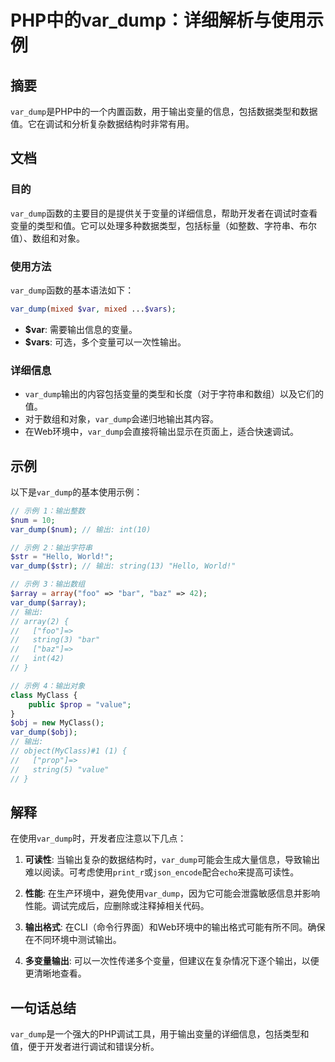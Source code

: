 <!--
Meta Description: # PHP中的var_dump：详细解析与使用示例 ## 摘要 `var_dump`是PHP中的一个内置函数，用于输出变量的信息，包括数据类型和数据值。它在调试和分析复杂数据结构时非常有用。 ## 文档 ### 目的 `var_dump`函数的主要目的是提供关于变量的详细信息，帮助开发者在调试时查看...
Meta Keywords: var_dump, array, string, myclass, php
-->

# PHP中的var_dump：详细解析与使用示例

## 摘要
`var_dump`是PHP中的一个内置函数，用于输出变量的信息，包括数据类型和数据值。它在调试和分析复杂数据结构时非常有用。

## 文档
### 目的
`var_dump`函数的主要目的是提供关于变量的详细信息，帮助开发者在调试时查看变量的类型和值。它可以处理多种数据类型，包括标量（如整数、字符串、布尔值）、数组和对象。

### 使用方法
`var_dump`函数的基本语法如下：

```php
var_dump(mixed $var, mixed ...$vars);
```

- **$var**: 需要输出信息的变量。
- **$vars**: 可选，多个变量可以一次性输出。

### 详细信息
- `var_dump`输出的内容包括变量的类型和长度（对于字符串和数组）以及它们的值。
- 对于数组和对象，`var_dump`会递归地输出其内容。
- 在Web环境中，`var_dump`会直接将输出显示在页面上，适合快速调试。

## 示例
以下是`var_dump`的基本使用示例：

```php
// 示例 1：输出整数
$num = 10;
var_dump($num); // 输出: int(10)

// 示例 2：输出字符串
$str = "Hello, World!";
var_dump($str); // 输出: string(13) "Hello, World!"

// 示例 3：输出数组
$array = array("foo" => "bar", "baz" => 42);
var_dump($array); 
// 输出:
// array(2) {
//   ["foo"]=>
//   string(3) "bar"
//   ["baz"]=>
//   int(42)
// }

// 示例 4：输出对象
class MyClass {
    public $prop = "value";
}
$obj = new MyClass();
var_dump($obj); 
// 输出:
// object(MyClass)#1 (1) {
//   ["prop"]=>
//   string(5) "value"
// }
```

## 解释
在使用`var_dump`时，开发者应注意以下几点：

1. **可读性**: 当输出复杂的数据结构时，`var_dump`可能会生成大量信息，导致输出难以阅读。可考虑使用`print_r`或`json_encode`配合`echo`来提高可读性。
   
2. **性能**: 在生产环境中，避免使用`var_dump`，因为它可能会泄露敏感信息并影响性能。调试完成后，应删除或注释掉相关代码。

3. **输出格式**: 在CLI（命令行界面）和Web环境中的输出格式可能有所不同。确保在不同环境中测试输出。

4. **多变量输出**: 可以一次性传递多个变量，但建议在复杂情况下逐个输出，以便更清晰地查看。

## 一句话总结
`var_dump`是一个强大的PHP调试工具，用于输出变量的详细信息，包括类型和值，便于开发者进行调试和错误分析。